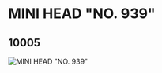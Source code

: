 # MINI HEAD "NO. 939"
## 10005
![MINI HEAD "NO. 939"](https://lc-www-live-s.legocdn.com/media/bricks/5/2/6000274.jpg)